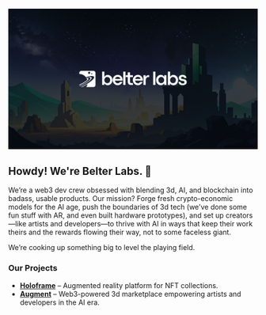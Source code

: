 ![Splash Image](https://raw.githubusercontent.com/Belter-Labs/.github/main/profile/splash-image.jpg)

## Howdy! We're Belter Labs. 👋

We’re a web3 dev crew obsessed with blending 3d, AI, and blockchain into badass, usable products. Our mission? Forge fresh crypto-economic models for the AI age, push the boundaries of 3d tech (we've done some fun stuff with AR, and even built hardware prototypes), and set up creators—like artists and developers—to thrive with AI in ways that keep their work theirs and the rewards flowing their way, not to some faceless giant. 

We’re cooking up something big to level the playing field.

### Our Projects  
- [**Holoframe**](https://www.holoframe.io/) – Augmented reality platform for NFT collections.  
- [**Augment**](https://tryaugment.io/) – Web3-powered 3d marketplace empowering artists and developers in the AI era.
